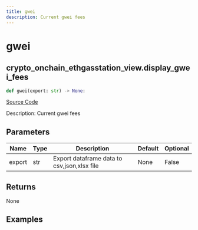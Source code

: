```yaml
---
title: gwei
description: Current gwei fees
---
```

# gwei

## crypto_onchain_ethgasstation_view.display_gwei_fees

```python
def gwei(export: str) -> None:
```
[Source Code](https://github.com/OpenBB-finance/OpenBBTerminal/tree/main/openbb_terminal/cryptocurrency/onchain/ethgasstation_view.py#L13)

Description: Current gwei fees

## Parameters

| Name | Type | Description | Default | Optional |
| ---- | ---- | ----------- | ------- | -------- |
| export | str | Export dataframe data to csv,json,xlsx file | None | False |

## Returns

None

## Examples

